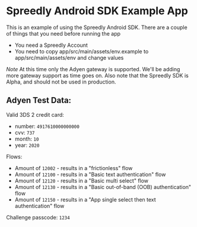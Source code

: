 # Spreedly Android SDK Example App

This is an example of using the Spreedly Android SDK. There are a couple of
things that you need before running the app

* You need a Spreedly Account
* You need to copy app/src/main/assets/env.example to app/src/main/assets/env
  and change values


*Note* At this time only the Adyen gateway is supported. We'll be adding more
gateway support as time goes on. Also note that the Spreedly SDK is Alpha, and should not be used in production.


## Adyen Test Data:

Valid 3DS 2 credit card: 

* number: `4917610000000000`
* cvv: `737`
* month: `10`
* year: `2020`

Flows:

* Amount of `12002` - results in a "frictionless" flow
* Amount of `12100` - results in a "Basic text authentication" flow
* Amount of `12120` - results in a "Basic multi select" flow
* Amount of `12130` - results in a "Basic out-of-band (OOB) authentication" flow
* Amount of `12150` - results in a "App single select then text authentication" flow

Challenge passcode: `1234`

